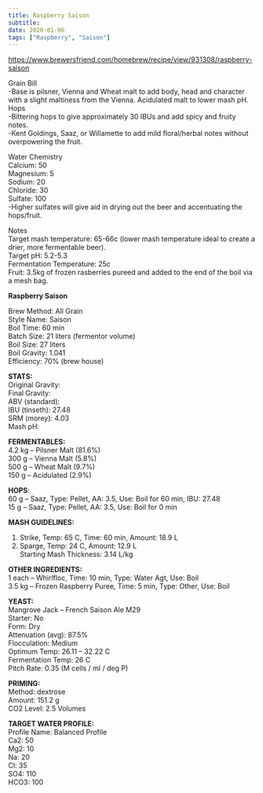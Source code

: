 ```yaml
---
title: Raspberry Saison
subtitle: 
date: 2020-01-06
tags: ["Raspberry", "Saison"]
---
```


https://www.brewersfriend.com/homebrew/recipe/view/931308/raspberry-saison  

Grain Bill  
-Base is pilsner, Vienna and Wheat malt to add body, head and character with a slight maltiness from the Vienna. Acidulated malt to lower mash pH.
Hops  
-Bittering hops to give approximately 30 IBUs and add spicy and fruity notes.  
-Kent Goldings, Saaz, or Willamette to add mild floral/herbal notes without overpowering the fruit.  

Water Chemistry  
Calcium: 50  
Magnesium: 5  
Sodium: 20  
Chloride: 30  
Sulfate: 100  
-Higher sulfates will give aid in drying out the beer and accentuating the hops/fruit.  

Notes  
Target mash temperature: 65-66c (lower mash temperature ideal to create a drier, more fermentable beer).  
Target pH: 5.2-5.3  
Fermentation Temperature: 25c  
Fruit: 3.5kg of frozen rasberries pureed and added to the end of the boil via a mesh bag.  

 
**Raspberry Saison**   

Brew Method: All Grain  
Style Name: Saison  
Boil Time: 60 min  
Batch Size: 21 liters (fermentor volume)  
Boil Size: 27 liters  
Boil Gravity: 1.041  
Efficiency: 70% (brew house)  

**STATS:**  
Original Gravity:  
Final Gravity:  
ABV (standard):  
IBU (tinseth): 27.48  
SRM (morey): 4.03  
Mash pH:  

**FERMENTABLES:**  
4.2 kg – Pilsner Malt (81.6%)  
300 g – Vienna Malt (5.8%)  
500 g – Wheat Malt (9.7%)  
150 g – Acidulated (2.9%)  

**HOPS**:  
60 g – Saaz, Type: Pellet, AA: 3.5, Use: Boil for 60 min, IBU: 27.48  
15 g – Saaz, Type: Pellet, AA: 3.5, Use: Boil for 0 min  

**MASH GUIDELINES:**  
1) Strike, Temp: 65 C, Time: 60 min, Amount: 18.9 L  
2) Sparge, Temp: 24 C, Amount: 12.9 L  
Starting Mash Thickness: 3.14 L/kg  

**OTHER INGREDIENTS:**  
1 each – Whirlfloc, Time: 10 min, Type: Water Agt, Use: Boil  
3.5 kg – Frozen Raspberry Puree, Time: 5 min, Type: Other, Use: Boil  

**YEAST:**  
Mangrove Jack – French Saison Ale M29  
Starter: No  
Form: Dry  
Attenuation (avg): 87.5%  
Flocculation: Medium  
Optimum Temp: 26.11 – 32.22 C  
Fermentation Temp: 26 C  
Pitch Rate: 0.35 (M cells / ml / deg P)  

**PRIMING:**  
Method: dextrose  
Amount: 151.2 g  
CO2 Level: 2.5 Volumes  

**TARGET WATER PROFILE:**  
Profile Name: Balanced Profile  
Ca2: 50  
Mg2: 10  
Na: 20  
Cl: 35  
SO4: 110  
HCO3: 100  
